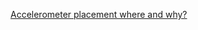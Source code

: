 [Accelerometer placement where and why?](http://blog.nxp.com/tech-in-depth/accelerometer-placement-where-and-why/)

